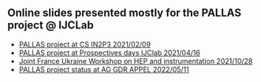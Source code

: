## Online slides presented mostly for the PALLAS project @ IJCLab 

* [PALLAS project at CS IN2P3 2021/02/09](https://kevincassou.github.io/slides/CS-IN2P3/slides/PALLAS-CSI-2021.html)
* [PALLAS project at Prospectives days IJClab 2021/04/16](https://kevincassou.github.io/slides/IJClab-prospectives/slides/PALLAS-IJClab-prospect2021.html)
* [Joint France Ukraine Workshop on HEP and instrumentation 2021/10/28](https://kevincassou.github.io/slides/Joint-FR-UkR-Workshop_2021/slides/PALLAS-IJClab-JFU-workshop_2021.html#1)
* [PALLAS project status at AG GDR APPEL 2022/05/11]()
